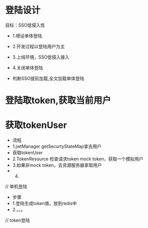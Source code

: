 # 登陆设计
目标：SSO低侵入性
- 1.增设单体登陆
- 2.开发过程以登陆用户为主
- 3.上线环境，SSO低侵入接入
- 4.关闭单体登陆

- 判断SSO提前加载,全文加载单体登陆

# 登陆取token,获取当前用户

# 获取tokenUser
- 流程
- 1.jwtManager getSecurtyStateMap拿去用户
- 获取tokenUser
- 2.TokenResource 检查请求token mock token，获取一个模拟用户
- 3.如果非mock token，去资源服务器拿取用户
- 4.

// 单机登陆
- 步骤
- 1.登陆生成token值，放到redis中
- 2.。。。

// token登陆
